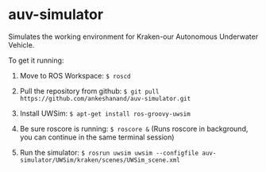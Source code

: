 auv-simulator
=============

Simulates the working environment for Kraken-our Autonomous Underwater Vehicle.

To get it running:

1. Move to ROS Workspace: ````$ roscd ````

2. Pull the repository from github: ````$ git pull https://github.com/ankeshanand/auv-simulator.git ````

3. Install UWSim: ````$ apt-get install ros-groovy-uwsim````

4. Be sure roscore is running: ````$ roscore &```` (Runs roscore in background, you can continue in the same terminal session)

5. Run the simulator: ````$ rosrun uwsim uwsim --configfile auv-simulator/UWSim/kraken/scenes/UWSim_scene.xml````

